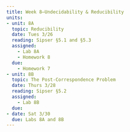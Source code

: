 ```yaml
---
title: Week 8—Undecidability & Reducibility
units:
- unit: 8A
  topic: Reducibility
  date: Tues 3/26
  reading: Sipser §5.1 and §5.3
  assigned: 
    - Lab 8A
    - Homework 8
  due:
    - Homework 7
- unit: 8B
  topic: The Post-Correspondence Problem
  date: Thurs 3/28
  reading: Sipser §5.2
  assigned: 
    - Lab 8B
  due: 
- date: Sat 3/30
  due: Labs 8A and 8B
---
```


